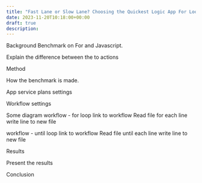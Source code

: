 ```yaml
---
title: "Fast Lane or Slow Lane? Choosing the Quickest Logic App For Loop!🏎️"
date: 2023-11-20T10:18:00+00:00
draft: true
description: 
---
```


Background
Benchmark on For and Javascript.

Explain the difference between the to actions

Method

How the benchmark is made.

App service plans settings

Workflow settings

Some diagram 
workflow - for loop link to workflow
Read file 
for each line
    write line to new file

workflow - until loop link to workflow
Read file 
until each line
    write line to new file
    


Results

Present the results

Conclusion
